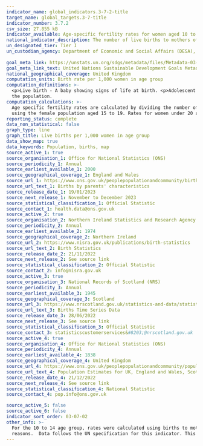 ```yaml
---
indicator_name: global_indicators.3-7-2-title
target_name: global_targets.3-7-title
indicator_number: 3.7.2
csv_size: 27.855 kB
indicator_available: Age-specific fertility rates for women aged 10 to 14, 15 to 19 and under 20
national_indicator_description: The number of live births to mothers of a particular age per 1,000 women of that age in the population
un_designated_tier: Tier I
un_custodian_agency: Department of Economic and Social Affairs (DESA), United Nations Population Fund (UNFPA)
  
goal_meta_link: https://unstats.un.org/sdgs/metadata/files/Metadata-03-07-02.pdf
goal_meta_link_text: United Nations Sustainable Development Goals Metadata (PDF 90.8 KB)
national_geographical_coverage: United Kingdom
computation_units: Birth rate per 1,000 women in age group
computation_definitions: >-
  <p>Live birth - A baby showing signs of life at birth. <p>Adolescent - The World Health Organization (WHO) defines an adolescent as any person between ages 10 and 19. <p>Age-specific fertility rate - The number of live births to mothers of a particular age per 1,000 women of that age in
  the population.
computation_calculations: >-
  Age specific fertility rates are calculated by dividing the number of live birth to mothers in each age group by the mid-year female population. Rates for women aged 10 to 14 are calculated using the female population aged 10 to 14, while rates for women aged 15 to 19 are calculated
  using the female population aged 15 to 19. Rates for women under 20 are calculated using the sum of the female population aged 10 to 14, and the sum of the female population aged 15 to 19.
reporting_status: complete
data_non_statistical: false
graph_type: line
graph_title: Live births per 1,000 women in age group
data_show_map: true
data_keywords: Population, births, map
source_active_1: true
source_organisation_1: Office for National Statistics (ONS)
source_periodicity_1: Annual
source_earliest_available_1: 2000
source_geographical_coverage_1: England and Wales
source_url_1: https://www.ons.gov.uk/peoplepopulationandcommunity/birthsdeathsandmarriages/livebirths/datasets/birthsbyparentscharacteristics
source_url_text_1: Births by parents' characteristics
source_release_date_1: 19/01/2023
source_next_release_1: November to December 2023
source_statistical_classification_1: Official Statistic
source_contact_1: health.data@ons.gov.uk
source_active_2: true
source_organisation_2: Northern Ireland Statistics and Research Agency (NISRA)
source_periodicity_2: Annual
source_earliest_available_2: 1974
source_geographical_coverage_2: Northern Ireland
source_url_2: https://www.nisra.gov.uk/publications/birth-statistics
source_url_text_2: Birth Statistics
source_release_date_2: 21/11/2022
source_next_release_2: See source link
source_statistical_classification_2: Official Statistic
source_contact_2: info@nisra.gov.uk
source_active_3: true
source_organisation_3: National Records of Scotland (NRS)
source_periodicity_3: Annual
source_earliest_available_3: 1945
source_geographical_coverage_3: Scotland
source_url_3: https://www.nrscotland.gov.uk/statistics-and-data/statistics/statistics-by-theme/vital-events/births/births-time-series-data
source_url_text_3: Births Time Series Data
source_release_date_3: 28/06/2022
source_next_release_3: See source link
source_statistical_classification_3: Official Statistic
source_contact_3: statisticscustomerservices&#8203;@nrscotland.gov.uk
source_active_4: true
source_organisation_4: Office for National Statistics (ONS)
source_periodicity_4: Annual
source_earliest_available_4: 1838
source_geographical_coverage_4: United Kingdom
source_url_4: https://www.ons.gov.uk/peoplepopulationandcommunity/populationandmigration/populationestimates/datasets/populationestimatesforukenglandandwalesscotlandandnorthernireland
source_url_text_4: Population Estimates for UK, England and Wales, Scotland and Northern Ireland
source_release_date_4: 21/12/2022
source_next_release_4: See source link
source_statistical_classification_4: National Statistic
source_contact_4: pop.info@ons.gov.uk 

source_active_5: false
source_active_6: false
indicator_sort_order: 03-07-02
other_info: >-
  For the 10 to 14 age group, rates were calculated using births to mothers aged 14 and under, as this was the most detailed data available, and therefore could potentially include births to mothers aged under 10. The potential number of these births cannot be revealed for confidentiality
  reasons.  Data follows the UN specification for this indicator. This indicator has been identified in collaboration with topic experts.
---
```

